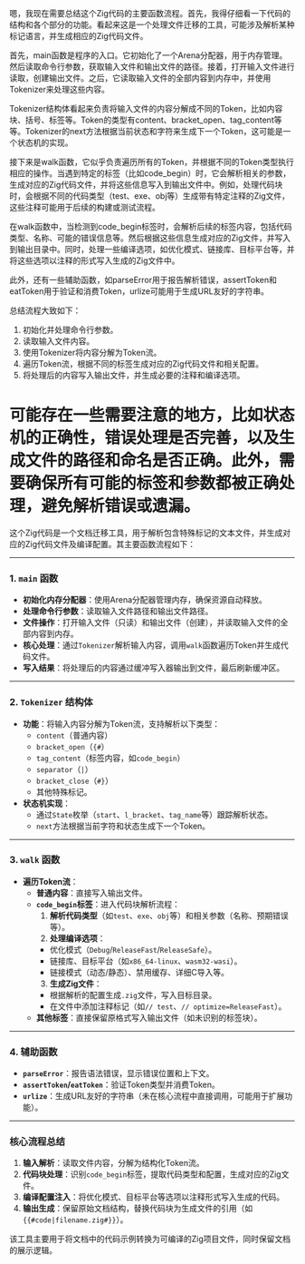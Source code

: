 嗯，我现在需要总结这个Zig代码的主要函数流程。首先，我得仔细看一下代码的结构和各个部分的功能。看起来这是一个处理文件迁移的工具，可能涉及解析某种标记语言，并生成相应的Zig代码文件。

首先，main函数是程序的入口。它初始化了一个Arena分配器，用于内存管理。然后读取命令行参数，获取输入文件和输出文件的路径。接着，打开输入文件进行读取，创建输出文件。之后，它读取输入文件的全部内容到内存中，并使用Tokenizer来处理这些内容。

Tokenizer结构体看起来负责将输入文件的内容分解成不同的Token，比如内容块、括号、标签等。Token的类型有content、bracket_open、tag_content等等。Tokenizer的next方法根据当前状态和字符来生成下一个Token，这可能是一个状态机的实现。

接下来是walk函数，它似乎负责遍历所有的Token，并根据不同的Token类型执行相应的操作。当遇到特定的标签（比如code_begin）时，它会解析相关的参数，生成对应的Zig代码文件，并将这些信息写入到输出文件中。例如，处理代码块时，会根据不同的代码类型（test、exe、obj等）生成带有特定注释的Zig文件，这些注释可能用于后续的构建或测试流程。

在walk函数中，当检测到code_begin标签时，会解析后续的标签内容，包括代码类型、名称、可能的错误信息等。然后根据这些信息生成对应的Zig文件，并写入到输出目录中。同时，处理一些编译选项，如优化模式、链接库、目标平台等，并将这些选项以注释的形式写入生成的Zig文件中。

此外，还有一些辅助函数，如parseError用于报告解析错误，assertToken和eatToken用于验证和消费Token，urlize可能用于生成URL友好的字符串。

总结流程大致如下：
1. 初始化并处理命令行参数。
2. 读取输入文件内容。
3. 使用Tokenizer将内容分解为Token流。
4. 遍历Token流，根据不同的标签生成对应的Zig代码文件和相关配置。
5. 将处理后的内容写入输出文件，并生成必要的注释和编译选项。

可能存在一些需要注意的地方，比如状态机的正确性，错误处理是否完善，以及生成文件的路径和命名是否正确。此外，需要确保所有可能的标签和参数都被正确处理，避免解析错误或遗漏。
================================================
这个Zig代码是一个文档迁移工具，用于解析包含特殊标记的文本文件，并生成对应的Zig代码文件及编译配置。其主要函数流程如下：

---

### **1. `main` 函数**
- **初始化内存分配器**：使用Arena分配器管理内存，确保资源自动释放。
- **处理命令行参数**：读取输入文件路径和输出文件路径。
- **文件操作**：打开输入文件（只读）和输出文件（创建），并读取输入文件的全部内容到内存。
- **核心处理**：通过`Tokenizer`解析输入内容，调用`walk`函数遍历Token并生成代码文件。
- **写入结果**：将处理后的内容通过缓冲写入器输出到文件，最后刷新缓冲区。

---

### **2. `Tokenizer` 结构体**
- **功能**：将输入内容分解为Token流，支持解析以下类型：
  - `content`（普通内容）
  - `bracket_open`（`{#`）
  - `tag_content`（标签内容，如`code_begin`）
  - `separator`（`|`）
  - `bracket_close`（`#}`）
  - 其他特殊标记。
- **状态机实现**：
  - 通过`State`枚举（`start`、`l_bracket`、`tag_name`等）跟踪解析状态。
  - `next`方法根据当前字符和状态生成下一个Token。

---

### **3. `walk` 函数**
- **遍历Token流**：
  - **普通内容**：直接写入输出文件。
  - **`code_begin`标签**：进入代码块解析流程：
    1. **解析代码类型**（如`test`、`exe`、`obj`等）和相关参数（名称、预期错误等）。
    2. **处理编译选项**：
      - 优化模式（`Debug`/`ReleaseFast`/`ReleaseSafe`）。
      - 链接库、目标平台（如`x86_64-linux`、`wasm32-wasi`）。
      - 链接模式（动态/静态）、禁用缓存、详细C导入等。
    3. **生成Zig文件**：
      - 根据解析的配置生成`.zig`文件，写入目标目录。
      - 在文件中添加注释标记（如`// test`、`// optimize=ReleaseFast`）。
  - **其他标签**：直接保留原格式写入输出文件（如未识别的标签块）。

---

### **4. 辅助函数**
- **`parseError`**：报告语法错误，显示错误位置和上下文。
- **`assertToken`/`eatToken`**：验证Token类型并消费Token。
- **`urlize`**：生成URL友好的字符串（未在核心流程中直接调用，可能用于扩展功能）。

---

### **核心流程总结**
1. **输入解析**：读取文件内容，分解为结构化Token流。
2. **代码块处理**：识别`code_begin`标签，提取代码类型和配置，生成对应的Zig文件。
3. **编译配置注入**：将优化模式、目标平台等选项以注释形式写入生成的代码。
4. **输出生成**：保留原始文档结构，替换代码块为生成文件的引用（如`{{#code|filename.zig#}}`）。

该工具主要用于将文档中的代码示例转换为可编译的Zig项目文件，同时保留文档的展示逻辑。